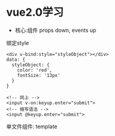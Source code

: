 # vue2.0学习 #

- 核心:组件 props down, events up 

绑定style

    <div v-bind:style="styleObject"></div>
    data: {
      styleObject: {
        color: 'red',
        fontSize: '13px'
      }
    }
    
    <!-- 同上 -->
    <input v-on:keyup.enter="submit">
    <!-- 缩写语法 -->
    <input @keyup.enter="submit">

单文件组件: template <script> <style scoped> 需要 webPack 解析

- 在 .vue 组件, data 必须是一个函数，它return（返回一个对象），这个返回的对象的数据，供组件实现。

- methods和computed区别

        methods是个方法，比如你点击事件要执行一个方法，这时候就用methods,
        computed是计算属性，实时响应的，比如你要根据data里一个值随时变化做出一些处理，就用computed。
        官方文档还是得多看几遍才能更好理解。

- v-bind:style直接绑定到一个样式对象通常更好，让模板更清晰：

        <div v-bind:style="styleObject"></div>
        data: {
          styleObject: {
            color: 'red',
            fontSize: '13px'
          }
        }

- 自定义组件 <my-row> 被认为是无效的内容，因此在渲染的时候会导致错误。变通的方案是使用特殊的 is 属性：

        <table>
          <tr is="my-row"></tr>
        </table>

- 组件引用循环

        beforeCreate: function () {
          this.$options.components.TreeFolderContents = require('./tree-folder-contents.vue')
        }

## 生命周期-钩子 ##

**beforeCreate**:在实例初始化之后，数据观测(data observer) 和 event/watcher 事件配置之前被调用。
**created**:实例已经创建完成之后被调用。在这一步，实例已完成以下的配置：数据观测(data observer)，属性和方法的运算， watch/event 事件回            调。然而，挂载阶段还没开始，$el 属性目前不可见。
**beforeMount**:在挂载开始之前被调用：相关的 render 函数首次被调用。
**mounted**:el 被新创建的 vm.$el 替换，并挂载到实例上去之后调用该钩子。如果 root 实例挂载了一个文档内元素，当 mounted 被调用时 vm.$el 也         在文档内。
**beforedUpdate**:数据更新时调用，发生在虚拟 DOM 重新渲染和打补丁之前。你可以在这个钩子中进一步地更改状态，这不会触发附加的重渲染过程。
**updated**:由于数据更改导致的虚拟 DOM 重新渲染和打补丁，在这之后会调用该钩子。
**activated**:keep-alive 组件激活时调用。

**computed(不是生命周期)**:计算属性将被混入到 Vue 实例中。所有 getter 和 setter 的 this 上下文自动地绑定为 Vue 实例。

